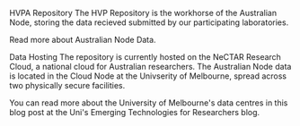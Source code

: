 HVPA Repository
The HVP Repository is the workhorse of the Australian Node, storing the data recieved submitted by our participating laboratories.

Read more about Australian Node Data.

Data Hosting
The repository is currently hosted on the NeCTAR Research Cloud, a national cloud for Australian researchers. The Australian Node data is located in the Cloud Node at the Univserity of Melbourne, spread across two  physically secure facilities.

You can read more about the University of Melbourne's data centres in this blog post at the Uni's Emerging Technologies for Researchers blog.
